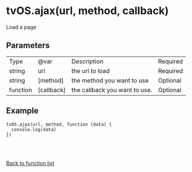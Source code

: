 # tvOS.ajax(url, method, callback)

Load a page

## Parameters

<table><tr><td>Type</td><td>@var</td><td>Description</td><td>Required</td></tr><tr><td>string</td><td>url</td><td>the url to load</td><td>Required</td></tr><tr><td>string</td><td>[method]</td><td>the method you want to use</td><td>Optional</td></tr><tr><td>function</td><td>[callback]</td><td>the callback you want to use.</td><td>Optional</td></tr></table>

## Example

    tvOS.ajax(url, method, function (data) {
      console.log(data)
    })


<br><br>

[Back to function list](https://github.com/wdg/tvOS.js/wiki/tvOS.js-Function-list)